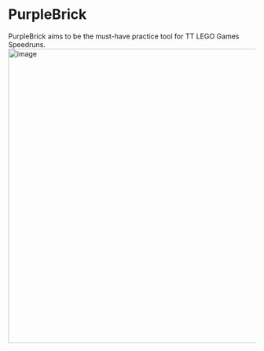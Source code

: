 # PurpleBrick
PurpleBrick aims to be the must-have practice tool for TT LEGO Games Speedruns.
<img width="1050" height="600" alt="image" src="https://github.com/user-attachments/assets/0f8c6f2d-ade5-4283-b9bd-50f20a0829f1" />

